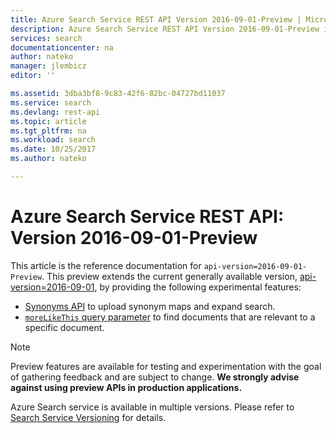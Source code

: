```yaml
---
title: Azure Search Service REST API Version 2016-09-01-Preview | Microsoft Docs
description: Azure Search Service REST API Version 2016-09-01-Preview includes experimental features such as Synonyms and moreLikeThis searches.
services: search
documentationcenter: na
author: nateko
manager: jlembicz
editor: ''

ms.assetid: 3dba3bf8-9c83-42f6-82bc-04727bd11037
ms.service: search
ms.devlang: rest-api
ms.topic: article
ms.tgt_pltfrm: na
ms.workload: search
ms.date: 10/25/2017
ms.author: nateko

---
```

# Azure Search Service REST API: Version 2016-09-01-Preview
This article is the reference documentation for `api-version=2016-09-01-Preview`. This preview extends the current generally available version, [api-version=2016-09-01](https://msdn.microsoft.com/library/dn798935.aspx), by providing the following experimental features:

* [Synonyms API](search-synonyms.md) to upload synonym maps and expand search.
* [`moreLikeThis` query parameter](search-more-like-this.md) to find documents that are relevant to a specific document.

> [!NOTE]
> Preview features are available for testing and experimentation with the goal of gathering feedback and are subject to change. **We strongly advise against using preview APIs in production applications.**

Azure Search service is available in multiple versions. Please refer to [Search Service Versioning](http://msdn.microsoft.com/library/azure/dn864560.aspx) for details.
